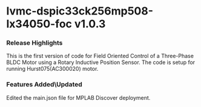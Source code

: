 # lvmc-dspic33ck256mp508-lx34050-foc v1.0.3
### Release Highlights
This is the first version of code for Field Oriented Control of a Three-Phase BLDC Motor using a Rotary Inductive Position Sensor. The code is setup for running Hurst075(AC300020) motor.


### Features Added\Updated

Edited the main.json file for MPLAB Discover deployment. 

